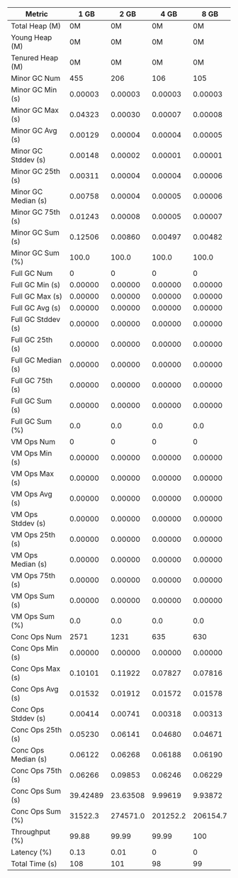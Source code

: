| Metric | 1 GB | 2 GB | 4 GB | 8 GB |
|------|----|----|----|----|
| Total Heap (M) | 0M | 0M | 0M | 0M |
| Young Heap (M) | 0M | 0M | 0M | 0M |
| Tenured Heap (M) | 0M | 0M | 0M | 0M |
| Minor GC Num | 455 | 206 | 106 | 105 |
| Minor GC Min (s) | 0.00003 | 0.00003 | 0.00003 | 0.00003 |
| Minor GC Max (s) | 0.04323 | 0.00030 | 0.00007 | 0.00008 |
| Minor GC Avg (s) | 0.00129 | 0.00004 | 0.00004 | 0.00005 |
| Minor GC Stddev (s) | 0.00148 | 0.00002 | 0.00001 | 0.00001 |
| Minor GC 25th (s) | 0.00311 | 0.00004 | 0.00004 | 0.00006 |
| Minor GC Median (s) | 0.00758 | 0.00004 | 0.00005 | 0.00006 |
| Minor GC 75th (s) | 0.01243 | 0.00008 | 0.00005 | 0.00007 |
| Minor GC Sum (s) | 0.12506 | 0.00860 | 0.00497 | 0.00482 |
| Minor GC Sum (%) | 100.0 | 100.0 | 100.0 | 100.0 |
| Full GC Num | 0 | 0 | 0 | 0 |
| Full GC Min (s) | 0.00000 | 0.00000 | 0.00000 | 0.00000 |
| Full GC Max (s) | 0.00000 | 0.00000 | 0.00000 | 0.00000 |
| Full GC Avg (s) | 0.00000 | 0.00000 | 0.00000 | 0.00000 |
| Full GC Stddev (s) | 0.00000 | 0.00000 | 0.00000 | 0.00000 |
| Full GC 25th (s) | 0.00000 | 0.00000 | 0.00000 | 0.00000 |
| Full GC Median (s) | 0.00000 | 0.00000 | 0.00000 | 0.00000 |
| Full GC 75th (s) | 0.00000 | 0.00000 | 0.00000 | 0.00000 |
| Full GC Sum (s) | 0.00000 | 0.00000 | 0.00000 | 0.00000 |
| Full GC Sum (%) | 0.0 | 0.0 | 0.0 | 0.0 |
| VM Ops Num | 0 | 0 | 0 | 0 |
| VM Ops Min (s) | 0.00000 | 0.00000 | 0.00000 | 0.00000 |
| VM Ops Max (s) | 0.00000 | 0.00000 | 0.00000 | 0.00000 |
| VM Ops Avg (s) | 0.00000 | 0.00000 | 0.00000 | 0.00000 |
| VM Ops Stddev (s) | 0.00000 | 0.00000 | 0.00000 | 0.00000 |
| VM Ops 25th (s) | 0.00000 | 0.00000 | 0.00000 | 0.00000 |
| VM Ops Median (s) | 0.00000 | 0.00000 | 0.00000 | 0.00000 |
| VM Ops 75th (s) | 0.00000 | 0.00000 | 0.00000 | 0.00000 |
| VM Ops Sum (s) | 0.00000 | 0.00000 | 0.00000 | 0.00000 |
| VM Ops Sum (%) | 0.0 | 0.0 | 0.0 | 0.0 |
| Conc Ops Num | 2571 | 1231 | 635 | 630 |
| Conc Ops Min (s) | 0.00000 | 0.00000 | 0.00000 | 0.00000 |
| Conc Ops Max (s) | 0.10101 | 0.11922 | 0.07827 | 0.07816 |
| Conc Ops Avg (s) | 0.01532 | 0.01912 | 0.01572 | 0.01578 |
| Conc Ops Stddev (s) | 0.00414 | 0.00741 | 0.00318 | 0.00313 |
| Conc Ops 25th (s) | 0.05230 | 0.06141 | 0.04680 | 0.04671 |
| Conc Ops Median (s) | 0.06122 | 0.06268 | 0.06188 | 0.06190 |
| Conc Ops 75th (s) | 0.06266 | 0.09853 | 0.06246 | 0.06229 |
| Conc Ops Sum (s) | 39.42489 | 23.63508 | 9.99619 | 9.93872 |
| Conc Ops Sum (%) | 31522.3 | 274571.0 | 201252.2 | 206154.7 |
| Throughput (%) | 99.88 | 99.99 | 99.99 | 100 |
| Latency (%) | 0.13 | 0.01 | 0 | 0 |
| Total Time (s) | 108 | 101 | 98 | 99 |
